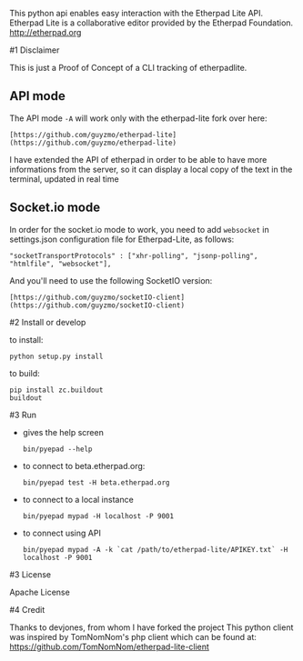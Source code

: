 This python api enables easy interaction with the Etherpad Lite API.
Etherpad Lite is a collaborative editor provided by the Etherpad Foundation.
http://etherpad.org

#1 Disclaimer

This is just a Proof of Concept of a CLI tracking of etherpadlite.

## API mode

The API mode `-A` will work only with the etherpad-lite fork over here: 

    [https://github.com/guyzmo/etherpad-lite](https://github.com/guyzmo/etherpad-lite)

I have extended the API of etherpad in order to be able to have more
informations from the server, so it can display a local copy of the text
in the terminal, updated in real time

## Socket.io mode

In order for the socket.io mode to work, you need to add `websocket` in
settings.json configuration file for Etherpad-Lite, as follows:

    "socketTransportProtocols" : ["xhr-polling", "jsonp-polling", "htmlfile", "websocket"],

And you'll need to use the following SocketIO version:

    [https://github.com/guyzmo/socketIO-client](https://github.com/guyzmo/socketIO-client)

#2 Install or develop


to install:

    python setup.py install

to build:

    pip install zc.buildout
    buildout

#3 Run

* gives the help screen

    ```bin/pyepad --help```

* to connect to beta.etherpad.org:

    ```bin/pyepad test -H beta.etherpad.org```

* to connect to a local instance

    ```bin/pyepad mypad -H localhost -P 9001```

* to connect using API

    ```bin/pyepad mypad -A -k `cat /path/to/etherpad-lite/APIKEY.txt` -H localhost -P 9001```

#3 License

Apache License

#4 Credit

Thanks to devjones, from whom I have forked the project
This python client was inspired by TomNomNom's php client which can be found at: https://github.com/TomNomNom/etherpad-lite-client
